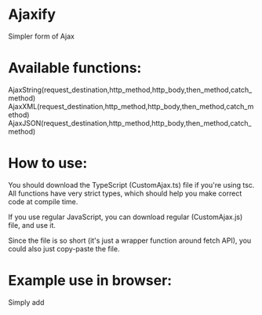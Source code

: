 # Ajaxify
Simpler form of Ajax

# Available functions:
AjaxString(request_destination,http_method,http_body,then_method,catch_method)
AjaxXML(request_destination,http_method,http_body,then_method,catch_method)
AjaxJSON(request_destination,http_method,http_body,then_method,catch_method)

# How to use:

You should download the TypeScript (CustomAjax.ts) file if you're using tsc. All functions have very strict types, which should help you make correct code at compile time.

If you use regular JavaScript, you can download regular (CustomAjax.js) file, and use it.

Since the file is so short (it's just a wrapper function around fetch API), you could also just copy-paste the file.


# Example use in browser:
Simply add <script> HTML tag before your JS:
```html
<script src="https://raw.githubusercontent.com/StrajnarFilip/Ajaxify/main/CustomAjax.js"></script>
<script src="yourOwn.js"></script>
```

# Example use in node.js:

```ts
import { AjaxJSON, AjaxXML, AjaxString } from "./AjaxNode";

function ErrorLogger(error_name: Error) {
    console.log(error_name);
}

function Fetch_handle_1(response: Response) {
    console.log("Response recieved:");
    response.json().then((x: any) => { console.log("We got back:"); console.log(x) });
}

AjaxJSON("http://127.0.0.1:3001/", "POST", { _path: "" }, Fetch_handle_1, ErrorLogger);
```
